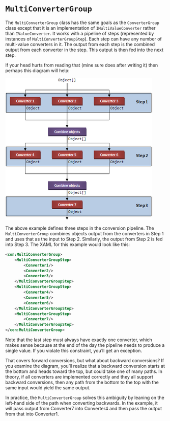 # `MultiConverterGroup`

The `MultiConverterGroup` class has the same goals as the `ConverterGroup` class except that it is an implementation of `IMultiValueConverter` rather than `IValueConverter`. It works with a pipeline of steps (represented by instances of `MultiConverterGroupStep`). Each step can have any number of multi-value converters in it. The output from each step is the combined output from each converter in the step. This output is then fed into the next step. 

If your head hurts from reading that (mine sure does after writing it) then perhaps this diagram will help:

![MultiConverterGroup diagram](multi-converter-group.png)

The above example defines three steps in the conversion pipeline. The `MultiConverterGroup` combines objects output from the converters in Step 1 and uses that as the input to Step 2. Similarly, the output from Step 2 is fed into Step 3. The XAML for this example would look like this: 

```XML
<con:MultiConverterGroup> 
    <MultiConverterGroupStep> 
        <Converter1/> 
        <Converter2/> 
        <Converter3/> 
    </MultiConverterGroupStep> 
    <MultiConverterGroupStep> 
        <Converter4/> 
        <Converter5/> 
        <Converter6/> 
    </MultiConverterGroupStep> 
    <MultiConverterGroupStep> 
        <Converter7/> 
    </MultiConverterGroupStep> 
</con:MultiConverterGroup>
```

Note that the last step must always have exactly one converter, which makes sense because at the end of the day the pipeline needs to produce a single value. If you violate this constraint, you’ll get an exception. 

That covers forward conversions, but what about backward conversions? If you examine the diagram, you’ll realize that a backward conversion starts at the bottom and heads toward the top, but could take one of many paths. In theory, if all converters are implemented correctly and they all support backward conversions, then any path from the bottom to the top with the same input would yield the same output. 

In practice, the `MultiConverterGroup` solves this ambiguity by leaning on the left-hand side of the path when converting backwards. In the example, it will pass output from Converter7 into Converter4 and then pass the output from that into Converter1. 
